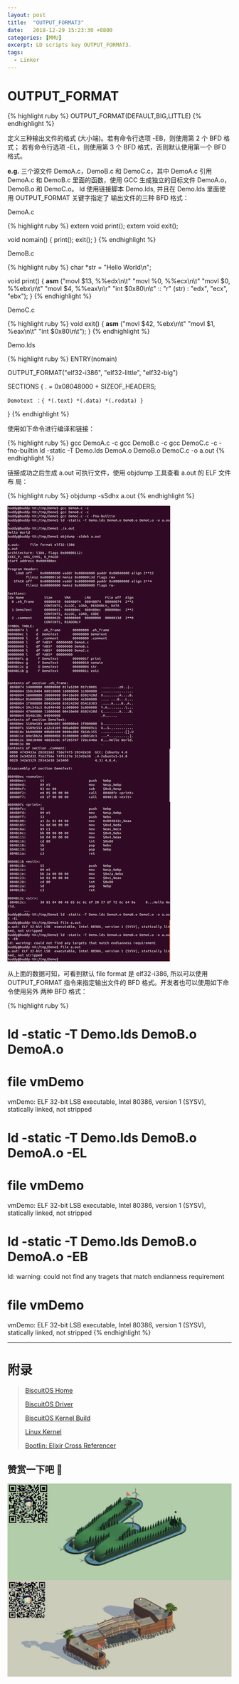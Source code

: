 ```yaml
---
layout: post
title:  "OUTPUT_FORMAT3"
date:   2018-12-29 15:23:30 +0800
categories: [MMU]
excerpt: LD scripts key OUTPUT_FORMAT3.
tags:
  - Linker
---
```


# OUTPUT_FORMAT

{% highlight ruby %}
OUTPUT_FORMAT(DEFAULT,BIG,LITTLE)
{% endhighlight %}

定义三种输出文件的格式 (大小端)。若有命令行选项 -EB，则使用第 2 个 BFD 格式；
若有命令行选项 -EL，则使用第 3 个 BFD 格式，否则默认使用第一个 BFD 格式。

**e.g.** 三个源文件 DemoA.c，DemoB.c 和 DemoC.c，其中 DemoA.c 引用 DemoA.c 和 
DemoB.c 里面的函数，使用 GCC 生成独立的目标文件 DemoA.o，DemoB.o 和 DemoC.o。
ld 使用链接脚本 Demo.lds, 并且在 Demo.lds 里面使用 OUTPUT_FORMAT 关键字指定了
输出文件的三种 BFD 格式：

DemoA.c

{% highlight ruby %}
extern void print();
extern void exit();

void nomain()
{
    print();
    exit();
}
{% endhighlight %}

DemoB.c

{% highlight ruby %}
char *str = "Hello World\n";

void print()
{
    __asm__ ("movl $13, %%edx\n\t"
             "movl %0, %%ecx\n\t"
             "movl $0, %%ebx\n\t"
             "movl $4, %%eax\n\r"
             "int $0x80\n\t"
             :: "r" (str) : "edx", "ecx", "ebx");
}
{% endhighlight %}

DemoC.c

{% highlight ruby %}
void exit()
{
    __asm__ ("movl $42, %ebx\n\t"
             "movl $1, %eax\n\t"
             "int $0x80\n\t");
}
{% endhighlight %}

Demo.lds

{% highlight ruby %}
ENTRY(nomain)

OUTPUT_FORMAT("elf32-i386", "elf32-little", "elf32-big")

SECTIONS
{
    . = 0x08048000 + SIZEOF_HEADERS;

    Demotext ：{ *(.text) *(.data) *(.rodata) }

}
{% endhighlight %}

使用如下命令进行编译和链接：

{% highlight ruby %}
gcc DemoA.c -c
gcc DemoB.c -c
gcc DemoC.c -c -fno-builtin
ld -static -T Demo.lds DemoA.o DemoB.o DemoC.c -o a.out
{% endhighlight %}

链接成功之后生成 a.out 可执行文件，使用 objdump 工具查看 a.out 的 ELF 文件布
局：

{% highlight ruby %}
objdump -sSdhx a.out
{% endhighlight %}

![LD](/assets/PDB/BiscuitOS/kernel/MMU000497.png)

从上面的数据可知，可看到默认 file format 是 elf32-i386, 所以可以使用 
OUTPUT_FORMAT 指令来指定输出文件的 BFD 格式。开发者也可以使用如下命令使用另外
两种 BFD 格式：

{% highlight ruby %}
# ld -static -T Demo.lds DemoB.o DemoA.o
# file vmDemo
vmDemo: ELF 32-bit LSB executable, Intel 80386, version 1 (SYSV), statically linked, not stripped
#
# ld -static -T Demo.lds DemoB.o DemoA.o -EL
# file vmDemo
vmDemo: ELF 32-bit LSB executable, Intel 80386, version 1 (SYSV), statically linked, not stripped
#
# ld -static -T Demo.lds DemoB.o DemoA.o -EB
ld: warning: could not find any tragets that match endianness requirement
# file vmDemo
vmDemo: ELF 32-bit LSB executable, Intel 80386, version 1 (SYSV), statically linked, not stripped
{% endhighlight %}

-----------------------------------------------

# <span id="附录">附录</span>

> [BiscuitOS Home](https://biscuitos.github.io/)
>
> [BiscuitOS Driver](https://biscuitos.github.io/blog/BiscuitOS_Catalogue/)
>
> [BiscuitOS Kernel Build](https://biscuitos.github.io/blog/Kernel_Build/)
>
> [Linux Kernel](https://www.kernel.org/)
>
> [Bootlin: Elixir Cross Referencer](https://elixir.bootlin.com/linux/latest/source)

## 赞赏一下吧 🙂

![MMU](/assets/PDB/BiscuitOS/kernel/HAB000036.jpg)

